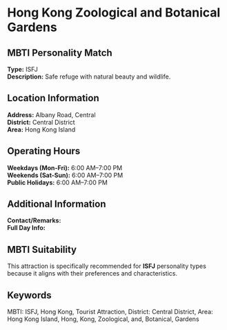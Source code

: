 # Hong Kong Zoological and Botanical Gardens

## MBTI Personality Match
**Type:** ISFJ  
**Description:** Safe refuge with natural beauty and wildlife.

## Location Information
**Address:** Albany Road, Central  
**District:** Central District  
**Area:** Hong Kong Island

## Operating Hours
**Weekdays (Mon-Fri):** 6:00 AM–7:00 PM  
**Weekends (Sat-Sun):** 6:00 AM–7:00 PM  
**Public Holidays:** 6:00 AM–7:00 PM

## Additional Information
**Contact/Remarks:**   
**Full Day Info:** 

## MBTI Suitability
This attraction is specifically recommended for **ISFJ** personality types because it aligns with their preferences and characteristics.

## Keywords
MBTI: ISFJ, Hong Kong, Tourist Attraction, District: Central District, Area: Hong Kong Island, Hong, Kong, Zoological, and, Botanical, Gardens
